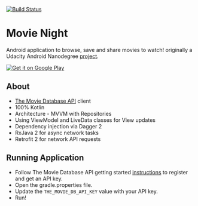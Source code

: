 [![Build Status](https://travis-ci.org/rolandoasmat/Movie-Night.svg?branch=develop)](https://travis-ci.org/rolandoasmat/Movie-Night)

# Movie Night
Android application to browse, save and share movies to watch! originally a Udacity Android Nanodegree [project](ProjectRequirements.md).

<a href='https://play.google.com/store/apps/details?id=com.asmat.rolando.popularmovies&pcampaignid=MKT-Other-global-all-co-prtnr-py-PartBadge-Mar2515-1'><img alt='Get it on Google Play' src='https://play.google.com/intl/en_us/badges/images/generic/en_badge_web_generic.png'/></a>

## About
- [The Movie Database API](https://developers.themoviedb.org/3/getting-started/introduction) client
- 100% Kotlin
- Architecture - MVVM with Repositories
- Using ViewModel and LiveData classes for View updates
- Dependency injection via Dagger 2
- RxJava 2 for async network tasks
- Retrofit 2 for network API requests

## Running Application
- Follow The Movie Database API getting started [instructions](https://developers.themoviedb.org/3/getting-started/introduction) to register and get an API key.
- Open the gradle.properties file.
- Update the	`THE_MOVIE_DB_API_KEY` value with your API key.
- Run!